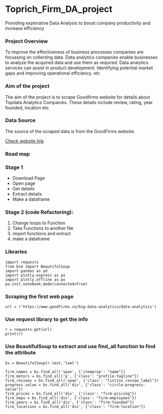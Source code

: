 # Toprich_Firm_DA_project
Providing explorative Data Analysis to boost company productivity and increase efficiency

### Project Overview

To improve the effectiveness of business processes companies are focussing on collecting data. Data analytics companies enable businesses to analyze the acquired data and use them as required. Data analytics services can assist in product development. Identifying potential market gaps and improving operational efficiency. etc


### Aim of the project

The aim of the project is to scrape Goodfirms website for details about Topdata Analytics Companies. These details include review, rating, year founded, location etc

### Data Source

The source of the scraped data is from the GoodFirms website.

[Check website link](https://www.goodfirms.co/big-data-analytics/data-analytics)

### Road map

### Stage 1

- Download Page
- Open page 
- Get details
- Extract details
- Make a dataframe


### Stage 2 (code Refactoring):

1. Change loops to Function
2. Take Functions to another file
3. import functions and extract
4. make a dataframe


### Libraries

```
import requests
from bs4 import BeautifulSoup
import pandas as pd
import plotly.express as px
import plotly.offline as po
po.init_notebook_mode(connected=True)
```

### Scraping the first web page

```
url = ('https://www.goodfirms.co/big-data-analytics/data-analytics')
```

### Use request library to get the info
```
r = requests.get(url)
print(r)
```

### Use BeautifulSoup to extract and use find_all function to find the attribute

```
bs = BeautifulSoup(r.text,'lxml')

firm_names = bs.find_all('span', {'itemprop': "name"})
firm_motors = bs.find_all('p', {'class': "profile-tagline"})
firm_reviews = bs.find_all('span', {'class': "listinv_review_label"})
progress_value = bs.find_all('div', {'class': "circle-progress-value"})
firm_prices = bs.find_all('div', {'class': "firm-pricing"})
firm_emps = bs.find_all('div', {'class': "firm-employees"})
firm_years = bs.find_all('div', {'class': "firm-founded"})
firm_locations = bs.find_all('div', {'class': "firm-location"})







